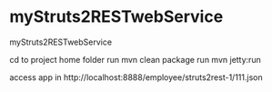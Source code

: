 # myStruts2RESTwebService
myStruts2RESTwebService

cd to project home folder
run mvn clean package 
run mvn jetty:run 

access app in http://localhost:8888/employee/struts2rest-1/111.json
